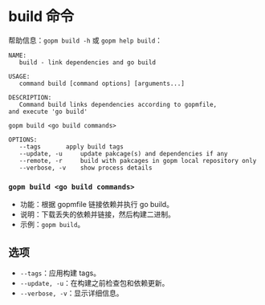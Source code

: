 build 命令
=========

帮助信息：`gopm build -h` 或 `gopm help build`：

```
NAME:
   build - link dependencies and go build

USAGE:
   command build [command options] [arguments...]

DESCRIPTION:
   Command build links dependencies according to gopmfile,
and execute 'go build'

gopm build <go build commands>

OPTIONS:
   --tags 		apply build tags
   --update, -u		update pakcage(s) and dependencies if any
   --remote, -r		build with pakcages in gopm local repository only
   --verbose, -v	show process details
```
   
### `gopm build <go build commands>`

- 功能：根据 gopmfile 链接依赖并执行 go build。
- 说明：下载丢失的依赖并链接，然后构建二进制。
- 示例：`gopm build`。

## 选项

- `--tags`：应用构建 tags。
- `--update, -u`：在构建之前检查包和依赖更新。
- `--verbose, -v`：显示详细信息。